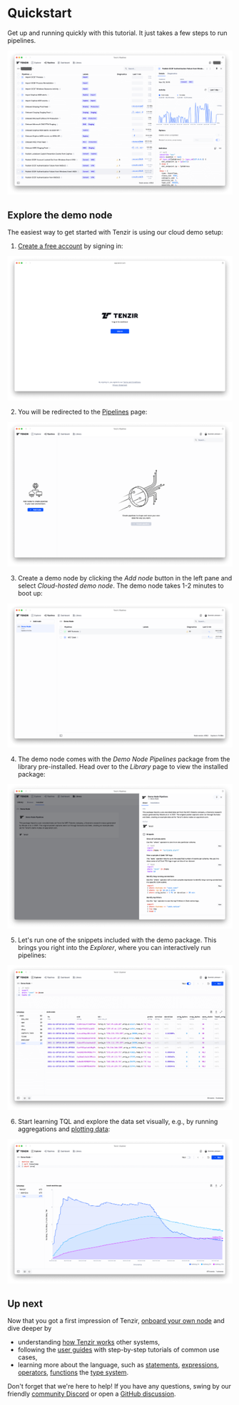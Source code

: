 # Quickstart

Get up and running quickly with this tutorial. It just takes a few steps to run
pipelines.

![Tenzir Platform in action](example-platform-in-action.png)

## Explore the demo node

The easiest way to get started with Tenzir is using our cloud demo setup:

1. [Create a free account](installation/create-an-account.md) by signing in:

![Sign in](example-signin.png)

2. You will be redirected to the [Pipelines](https://app.tenzir.com/pipelines)
   page:

![Pipelines](example-pipelines.png)

3. Create a demo node by clicking the *Add node* button in the left pane and
   select *Cloud-hosted demo node*. The demo node takes 1-2 minutes to boot up:

![Demo node](example-demo-node.png)

4. The demo node comes with the *Demo Node Pipelines* package from the library
   pre-installed. Head over to the *Library* page to view the installed package:

![Library](example-library.png)

5. Let's run one of the snippets included with the demo package. This brings you
   right into the *Explorer*, where you can interactively run pipelines:

![Explorer](example-explorer.png)

6. Start learning TQL and explore the data set visually, e.g., by running
   aggregations and [plotting data](operators/chart.md):

![Bar chart](example-area-chart.png)

## Up next

Now that you got a first impression of Tenzir, [onboard your own
node](installation/deploy-a-node.md) and dive deeper by

- understanding [how Tenzir works](how-tenzir-works/README.md)
  other systems,
- following the [user guides](installation.md) with step-by-step tutorials
  of common use cases,
- learning more about the language, such as
  [statements](tql2/language/statements.md),
  [expressions](tql2/language/expressions.md), [operators](tql2/operators.md),
  [functions](tql2/functions.md) the [type
  system](tql2/language/types/README.md).

Don't forget that we're here to help! If you have any questions, swing by our
friendly [community Discord](/discord) or open a [GitHub
discussion](https://github.com/tenzir/tenzir/discussions).
